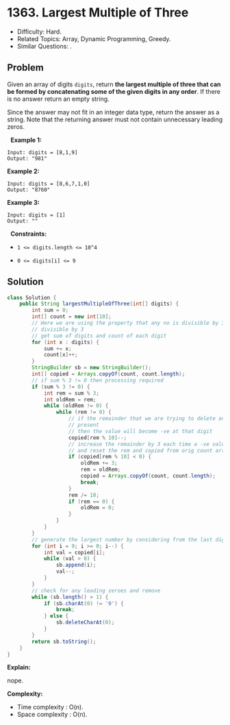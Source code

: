 # 1363. Largest Multiple of Three

- Difficulty: Hard.
- Related Topics: Array, Dynamic Programming, Greedy.
- Similar Questions: .

## Problem

Given an array of digits ```digits```, return **the largest multiple of **three** that can be formed by concatenating some of the given digits in **any order****. If there is no answer return an empty string.

Since the answer may not fit in an integer data type, return the answer as a string. Note that the returning answer must not contain unnecessary leading zeros.

 
**Example 1:**

```
Input: digits = [8,1,9]
Output: "981"
```

**Example 2:**

```
Input: digits = [8,6,7,1,0]
Output: "8760"
```

**Example 3:**

```
Input: digits = [1]
Output: ""
```

 
**Constraints:**


	
- ```1 <= digits.length <= 10^4```
	
- ```0 <= digits[i] <= 9```



## Solution

```java
class Solution {
    public String largestMultipleOfThree(int[] digits) {
        int sum = 0;
        int[] count = new int[10];
        // Here we are using the property that any no is divisible by 3 when its sum of digits is
        // divisible by 3
        // get sum of digits and count of each digit
        for (int x : digits) {
            sum += x;
            count[x]++;
        }
        StringBuilder sb = new StringBuilder();
        int[] copied = Arrays.copyOf(count, count.length);
        // if sum % 3 != 0 then processing required
        if (sum % 3 != 0) {
            int rem = sum % 3;
            int oldRem = rem;
            while (oldRem != 0) {
                while (rem != 0) {
                    // if the remainder that we are trying to delete and its required digits is not
                    // present
                    // then the value will become -ve at that digit
                    copied[rem % 10]--;
                    // increase the remainder by 3 each time a -ve value is found
                    // and reset the rem and copied from orig count array and break
                    if (copied[rem % 10] < 0) {
                        oldRem += 3;
                        rem = oldRem;
                        copied = Arrays.copyOf(count, count.length);
                        break;
                    }
                    rem /= 10;
                    if (rem == 0) {
                        oldRem = 0;
                    }
                }
            }
        }
        // generate the largest number by considering from the last digit ie 9,8,7,6...
        for (int i = 9; i >= 0; i--) {
            int val = copied[i];
            while (val > 0) {
                sb.append(i);
                val--;
            }
        }
        // check for any leading zeroes and remove
        while (sb.length() > 1) {
            if (sb.charAt(0) != '0') {
                break;
            } else {
                sb.deleteCharAt(0);
            }
        }
        return sb.toString();
    }
}
```

**Explain:**

nope.

**Complexity:**

* Time complexity : O(n).
* Space complexity : O(n).
